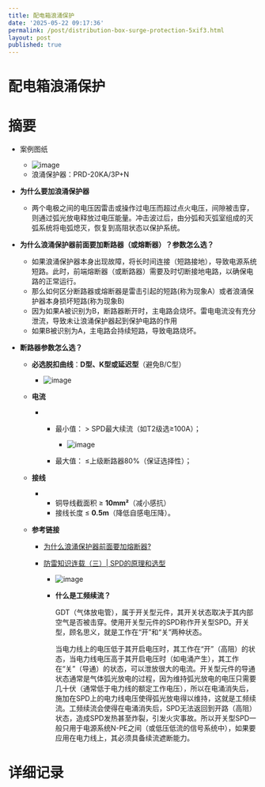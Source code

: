 ```yaml
---
title: 配电箱浪涌保护
date: '2025-05-22 09:17:36'
permalink: /post/distribution-box-surge-protection-5xif3.html
layout: post
published: true
---
```




# 配电箱浪涌保护

# 摘要

- 案例图纸

  - ![image](https://cdn.jsdelivr.net/gh/neilChenXie/ChenVideo/pic/image-20250606140545-mgxs2n3.png)
  - 浪涌保护器：PRD-20KA/3P+N
- **为什么要加浪涌保护器**

  - 两个电极之间的电压因雷击或操作过电压而超过点火电压，间隙被击穿，则通过弧光放电释放过电压能量。冲击波过后，由分弧和灭弧室组成的灭弧系统将电弧熄灭，恢复到高阻状态以保护系统。
- **为什么浪涌保护器前面要加断路器（或熔断器）？参数怎么选？**

  - 如果浪涌保护器本身出现故障，将长时间连接（短路接地），导致电源系统短路。此时，前端熔断器（或断路器）需要及时切断接地电路，以确保电路的正常运行。
  - 那么如何区分断路器或熔断器是雷击引起的短路(称为现象A）或者浪涌保护器本身损坏短路(称为现象B)
  - 因为如果A被识别为B，断路器断开时，主电路会烧坏。雷电电流没有充分泄流，导致未让浪涌保护器起到保护电路的作用
  - 如果B被识别为A，主电路会持续短路，导致电路烧坏。
- **断路器参数怎么选？**

  - **必选脱扣曲线**：**D型、K型或延迟型**（避免B/C型）

    - ![image](https://cdn.jsdelivr.net/gh/neilChenXie/ChenVideo/pic/image-20250606145042-dx911m5.png)​
  - **电流**

    - - 最小值： \> SPD最大续流（如T2级选≥100A）；

        - ![image](https://cdn.jsdelivr.net/gh/neilChenXie/ChenVideo/pic/image-20250606145340-3ge2tkn.png)
      - 最大值： ≤上级断路器80%（保证选择性）；
  - **接线**

    - - 铜导线截面积 ≥ **10mm²**（减小感抗）
      - 接线长度 ≤ **0.5m**（降低自感电压降）。
  - **参考链接**

    - [为什么浪涌保护器前面要加熔断器?](https://www.chinahugong.com/news/38.html)
    - [防雷知识连载（三）| SPD的原理和选型](https://www.chenzhu-inst.com/chenzhu-mobile/knowledge/783.html)

      - ![image](https://cdn.jsdelivr.net/gh/neilChenXie/ChenVideo/pic/image-20250606150512-qqkr9s7.png)
      - **什么是工频续流？**

        GDT（气体放电管），属于开关型元件，其开关状态取决于其内部空气是否被击穿。使用开关型元件的SPD称作开关型SPD。开关型，顾名思义，就是工作在“开”和“关”两种状态。

        当电力线上的电压低于其开启电压时，其工作在“开”（高阻）的状态，当电力线电压高于其开启电压时（如电涌产生），其工作在“关”（导通）的状态，可以泄放很大的电流。开关型元件的导通状态通常是气体弧光放电的过程，因为维持弧光放电的电压只需要几十伏（通常低于电力线的额定工作电压），所以在电涌消失后，施加在SPD上的电力线电压使得弧光放电得以维持，这就是工频续流。工频续流会使得在电涌消失后，SPD无法返回到开路（高阻）状态，造成SPD发热甚至炸裂，引发火灾事故。所以开关型SPD一般只用于电源系统N-PE之间（或低压低流的信号系统中），如果要应用在电力线上，其必须具备续流遮断能力。

# 详细记录

‍

